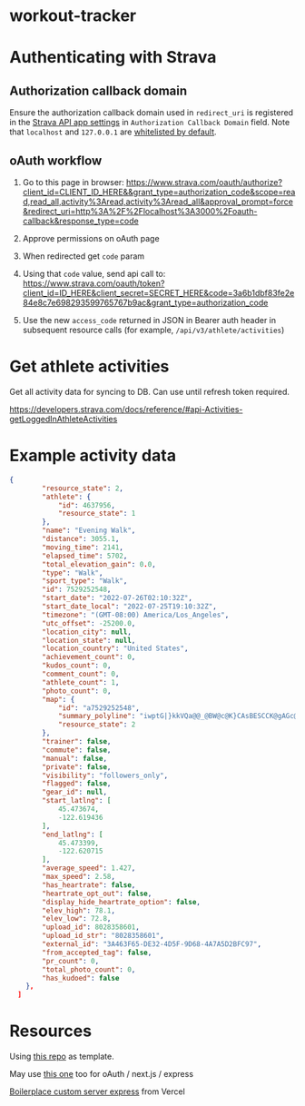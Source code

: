 # workout-tracker

# Authenticating with Strava

## Authorization callback domain

Ensure the authorization callback domain used in `redirect_uri` is registered in the [Strava API app settings](https://www.strava.com/settings/api) in `Authorization Callback Domain` field. Note that `localhost` and `127.0.0.1` are [whitelisted by default](https://developers.strava.com/docs/authentication/#details-about-requesting-access).

## oAuth workflow

1. Go to this page in browser: https://www.strava.com/oauth/authorize?client_id=CLIENT_ID_HERE&&grant_type=authorization_code&scope=read,read_all,activity%3Aread,activity%3Aread_all&approval_prompt=force&redirect_uri=http%3A%2F%2Flocalhost%3A3000%2Foauth-callback&response_type=code

2. Approve permissions on oAuth page
3. When redirected get `code` param
4. Using that `code` value, send api call to: https://www.strava.com/oauth/token?client_id=ID_HERE&client_secret=SECRET_HERE&code=3a6b1dbf83fe2e84e8c7e698293599765767b9ac&grant_type=authorization_code
5. Use the new `access_code` returned in JSON in Bearer auth header in subsequent resource calls (for example, `/api/v3/athlete/activities`)

# Get athlete activities

Get all activity data for syncing to DB. Can use until refresh token required.

https://developers.strava.com/docs/reference/#api-Activities-getLoggedInAthleteActivities

# Example activity data

```json
{
		"resource_state": 2,
		"athlete": {
			"id": 4637956,
			"resource_state": 1
		},
		"name": "Evening Walk",
		"distance": 3055.1,
		"moving_time": 2141,
		"elapsed_time": 5702,
		"total_elevation_gain": 0.0,
		"type": "Walk",
		"sport_type": "Walk",
		"id": 7529252548,
		"start_date": "2022-07-26T02:10:32Z",
		"start_date_local": "2022-07-25T19:10:32Z",
		"timezone": "(GMT-08:00) America/Los_Angeles",
		"utc_offset": -25200.0,
		"location_city": null,
		"location_state": null,
		"location_country": "United States",
		"achievement_count": 0,
		"kudos_count": 0,
		"comment_count": 0,
		"athlete_count": 1,
		"photo_count": 0,
		"map": {
			"id": "a7529252548",
			"summary_polyline": "iwptG|}kkVQa@@_@BW@c@K}CAsBESCCK@gAGc@BSCaBDYBc@Ci@?u@AgABo@Gm@Ds@GMFW?c@Es@@IICGQIc@CGDK@CGQAEMAGAF`@KHg@K[IH?FBBACCDEA?VEDMDBDh@@HIE?CSo@f@NLf@A^KLDDADDxBRTGdAEh@FZAPB`AKd@@HB`@?HCJDZCBBn@?l@CVb@`@Aj@FV?x@f@QXFb@Bz@A^DPErBFtA",
			"resource_state": 2
		},
		"trainer": false,
		"commute": false,
		"manual": false,
		"private": false,
		"visibility": "followers_only",
		"flagged": false,
		"gear_id": null,
		"start_latlng": [
			45.473674,
			-122.619436
		],
		"end_latlng": [
			45.473399,
			-122.620715
		],
		"average_speed": 1.427,
		"max_speed": 2.58,
		"has_heartrate": false,
		"heartrate_opt_out": false,
		"display_hide_heartrate_option": false,
		"elev_high": 78.1,
		"elev_low": 72.8,
		"upload_id": 8028358601,
		"upload_id_str": "8028358601",
		"external_id": "3A463F65-DE32-4D5F-9D68-4A7A5D2BFC97",
		"from_accepted_tag": false,
		"pr_count": 0,
		"total_photo_count": 0,
		"has_kudoed": false
	},
  ]
```

# Resources

Using [this repo](https://github.com/alexey-dc/nextjs_express_template) as template.

May use [this one](https://github.com/whoisryosuke/nextjs-oauth2-cookie-auth/tree/master/pages) too for oAuth / next.js / express

[Boilerplace custom server express](https://github.com/vercel/next.js/tree/canary/examples/custom-server-express) from Vercel
